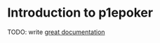 # Introduction to p1epoker

TODO: write [great documentation](http://jacobian.org/writing/what-to-write/)
